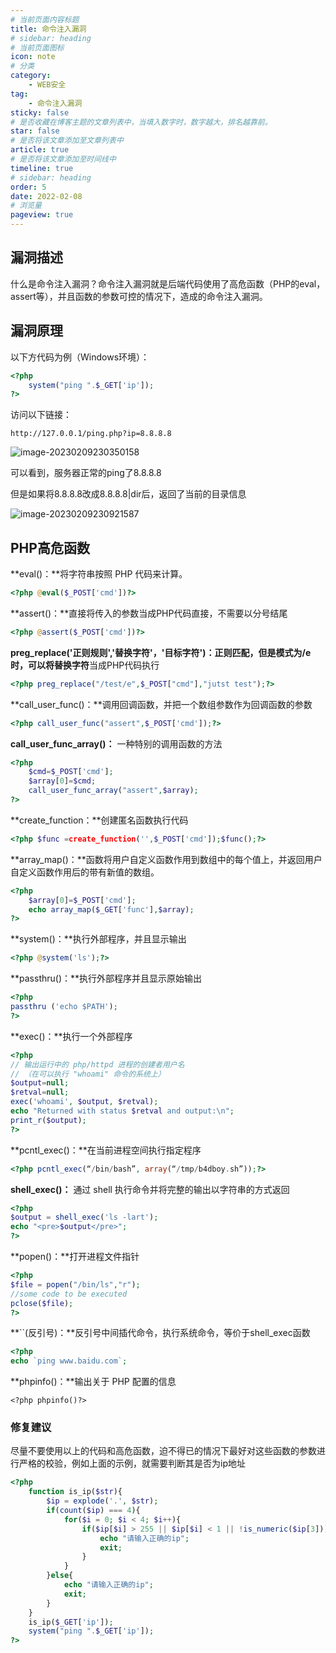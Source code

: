 ```yaml
---
# 当前页面内容标题
title: 命令注入漏洞
# sidebar: heading
# 当前页面图标
icon: note
# 分类
category:
    - WEB安全
tag:
    - 命令注入漏洞
sticky: false
# 是否收藏在博客主题的文章列表中，当填入数字时，数字越大，排名越靠前。
star: false
# 是否将该文章添加至文章列表中
article: true
# 是否将该文章添加至时间线中
timeline: true
# sidebar: heading
order: 5
date: 2022-02-08
# 浏览量
pageview: true
---
```


## 漏洞描述

什么是命令注入漏洞？命令注入漏洞就是后端代码使用了高危函数（PHP的eval，assert等），并且函数的参数可控的情况下，造成的命令注入漏洞。

## 漏洞原理

以下方代码为例（Windows环境）：

```php
<?php
    system("ping ".$_GET['ip']);
?>
```

访问以下链接：

```
http://127.0.0.1/ping.php?ip=8.8.8.8
```

![image-20230209230350158](/%E5%91%BD%E4%BB%A4%E6%B3%A8%E5%85%A5%E6%BC%8F%E6%B4%9E/image-20230209230350158.png)

可以看到，服务器正常的ping了8.8.8.8

但是如果将8.8.8.8改成8.8.8.8|dir后，返回了当前的目录信息

![image-20230209230921587](/%E5%91%BD%E4%BB%A4%E6%B3%A8%E5%85%A5%E6%BC%8F%E6%B4%9E/image-20230209230921587.png)

## PHP高危函数

**eval()：**将字符串按照 PHP 代码来计算。

```php
<?php @eval($_POST['cmd'])?>
```

**assert()：**直接将传入的参数当成PHP代码直接，不需要以分号结尾

```php
<?php @assert($_POST['cmd'])?>
```

**preg_replace('正则规则','替换字符'，'目标字符')：**正则匹配，但是模式为/e时，可以将**替换字符**当成PHP代码执行

```php
<?php preg_replace("/test/e",$_POST["cmd"],"jutst test");?>
```

**call_user_func()：**调用回调函数，并把一个数组参数作为回调函数的参数

```php
<?php call_user_func("assert",$_POST['cmd']);?>
```

**call_user_func_array()：** 一种特别的调用函数的方法

```php
<?php
    $cmd=$_POST['cmd'];
    $array[0]=$cmd;
    call_user_func_array("assert",$array);
?>
```

**create_function：**创建匿名函数执行代码

```php
<?php $func =create_function('',$_POST['cmd']);$func();?>
```

**array_map()：**函数将用户自定义函数作用到数组中的每个值上，并返回用户自定义函数作用后的带有新值的数组。

```php
<?php 
    $array[0]=$_POST['cmd'];
    echo array_map($_GET['func'],$array);
?>
```

**system()：**执行外部程序，并且显示输出

```php
<?php @system('ls');?>
```

**passthru()：**执行外部程序并且显示原始输出

```php
<?php
passthru ('echo $PATH');
?>
```

**exec()：**执行一个外部程序

```php
<?php
// 输出运行中的 php/httpd 进程的创建者用户名
// （在可以执行 "whoami" 命令的系统上）
$output=null;
$retval=null;
exec('whoami', $output, $retval);
echo "Returned with status $retval and output:\n";
print_r($output);
?>
```

**pcntl_exec()：**在当前进程空间执行指定程序

```php
<?php pcntl_exec(“/bin/bash”, array(“/tmp/b4dboy.sh”));?>
```

**shell_exec()：** 通过 shell 执行命令并将完整的输出以字符串的方式返回

```php
<?php
$output = shell_exec('ls -lart');
echo "<pre>$output</pre>";
?>
```

**popen()：**打开进程文件指针

```php
<?php
$file = popen("/bin/ls","r");
//some code to be executed
pclose($file);
?>
```

**``(反引号)：**反引号中间插代命令，执行系统命令，等价于shell_exec函数

```php
<?php
echo `ping www.baidu.com`;
```

**phpinfo()：**输出关于 PHP 配置的信息

```
<?php phpinfo()?>
```

### 修复建议

尽量不要使用以上的代码和高危函数，迫不得已的情况下最好对这些函数的参数进行严格的校验，例如上面的示例，就需要判断其是否为ip地址

```php
<?php
	function is_ip($str){
        $ip = explode('.', $str);
        if(count($ip) === 4){
            for($i = 0; $i < 4; $i++){
                if($ip[$i] > 255 || $ip[$i] < 1 || !is_numeric($ip[3])){
                    echo "请输入正确的ip";
                    exit;
                }
            }
        }else{
            echo "请输入正确的ip";
            exit;
        }
    }
    is_ip($_GET['ip']);
    system("ping ".$_GET['ip']);
?>
```

